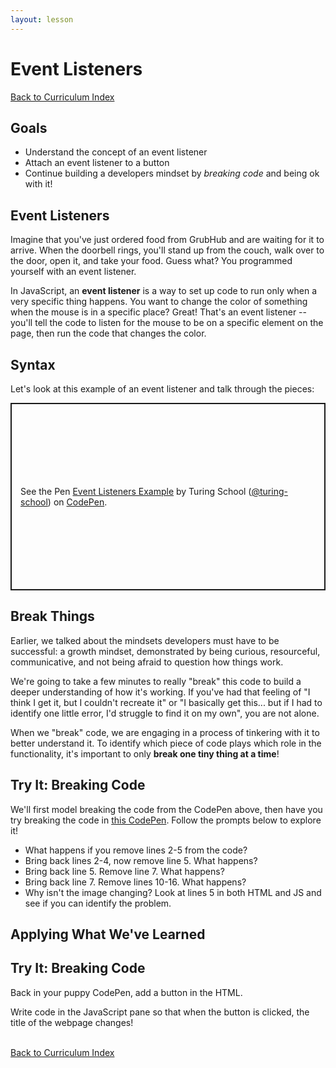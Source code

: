 ```yaml
---
layout: lesson
---
```


# Event Listeners

<a href="../">Back to Curriculum Index</a>

## Goals

- Understand the concept of an event listener
- Attach an event listener to a button
- Continue building a developers mindset by _breaking code_ and being ok with it!

## Event Listeners

Imagine that you've just ordered food from GrubHub and are waiting for it to arrive. When the doorbell rings, you'll stand up from the couch, walk over to the door, open it, and take your food. Guess what? You programmed yourself with an event listener.

In JavaScript, an **event listener** is a way to set up code to run only when a very specific thing happens. You want to change the color of something when the mouse is in a specific place? Great! That's an event listener -- you'll tell the code to listen for the mouse to be on a specific element on the page, then run the code that changes the color.

## Syntax

Let's look at this example of an event listener and talk through the pieces:

<p class="codepen" data-height="300" data-theme-id="37918" data-default-tab="html,result" data-user="turing-school" data-slug-hash="dyoKQaE" style="height: 300px; box-sizing: border-box; display: flex; align-items: center; justify-content: center; border: 2px solid; margin: 1em 0; padding: 1em;" data-pen-title="Event Listeners Example">
  <span>See the Pen <a href="https://codepen.io/turing-school/pen/dyoKQaE">
  Event Listeners Example</a> by Turing School (<a href="https://codepen.io/turing-school">@turing-school</a>)
  on <a href="https://codepen.io">CodePen</a>.</span>
</p>
<script async src="https://static.codepen.io/assets/embed/ei.js"></script>

## Break Things

Earlier, we talked about the mindsets developers must have to be successful: a growth mindset, demonstrated by being curious, resourceful, communicative, and not being afraid to question how things work.

We're going to take a few minutes to really "break" this code to build a deeper understanding of how it's working. If you've had that feeling of "I think I get it, but I couldn't recreate it" or "I basically get this... but if I had to identify one little error, I'd struggle to find it on my own", you are not alone.

When we "break" code, we are engaging in a process of tinkering with it to better understand it. To identify which piece of code plays which role in the functionality, it's important to only **break one tiny thing at a time**!

<div class="try-it-new">
  <h2>Try It: Breaking Code</h2>
  <p>We'll first model breaking the code from the CodePen above, then have you try breaking the code in <a href="https://codepen.io/turing-school/pen/zYGayVY?editors=1010" target="blank">this CodePen</a>. Follow the prompts below to explore it!</p>
  <ul>
    <li>What happens if you remove lines 2-5 from the code?</li>
    <li>Bring back lines 2-4, now remove line 5. What happens?</li>
    <li>Bring back line 5. Remove line 7. What happens?</li>
    <li>Bring back line 7. Remove lines 10-16. What happens?</li>
    <li>Why isn't the image changing? Look at lines 5 in both HTML and JS and see if you can identify the problem.</li>
  </ul>
</div>

## Applying What We've Learned

<div class="try-it-new">
  <h2>Try It: Breaking Code</h2>
  <p>Back in your puppy CodePen, add a button in the HTML.</p>
  <p>Write code in the JavaScript pane so that when the button is clicked, the title of the webpage changes!</p>
</div>

<br>
<a href="../">Back to Curriculum Index</a>
